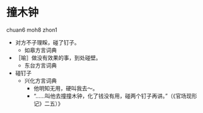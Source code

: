 





# 撞木钟
chuan6 moh8 zhon1
+ 对方不子理睬，碰了钉子。
  * 如皋方言词典
+ ［喻］做没有效果的事，到处碰壁。
  * 东台方言词典
+ 碰钉子
  * 兴化方言词典
    - 他明知无用，硬叫我去～。
    - “……叫他去撞撞木钟，化了钱没有用，碰两个钉子再讲。”（《官场现形记》二五）》
